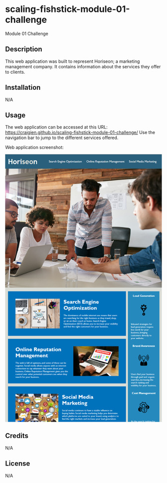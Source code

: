 # scaling-fishstick-module-01-challenge
Module 01 Challenge

## Description

This web application was built to represent Horiseon; a marketing management company.  It contains information about the services they offer to clients.

## Installation

N/A

## Usage

The web application can be accessed at this URL: https://craigien.github.io/scaling-fishstick-module-01-challenge/
Use the navigation bar to jump to the different services offered.

Web application screenshot:


![Web application screenshot](assets/images/Webpage-Screenshot.png)


## Credits

N/A

## License

N/A